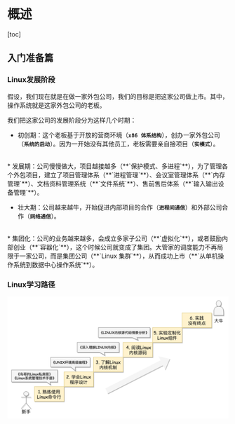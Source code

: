 # 概述

[toc]

## 入门准备篇

### Linux发展阶段

假设，我们现在就是在做一家外包公司，我们的目标是把这家公司做上市。其中，操作系统就是这家外包公司的老板。

我们把这家公司的发展阶段分为这样几个时期：

* 初创期：这个老板基于开放的营商环境（**`x86 体系结构`**），创办一家外包公司（**`系统的启动`**）。因为一开始没有其他员工，老板需要亲自接项目（**`实模式`**）。
<br>
* 发展期：公司慢慢做大，项目越接越多（**`保护模式、多进程`**），为了管理各个外包项目，建立了项目管理体系（**`进程管理`**）、会议室管理体系（**`内存管理`**）、文档资料管理系统（**`文件系统`**）、售前售后体系（**`输入输出设备管理`**）。
<br>

* 壮大期：公司越来越牛，开始促进内部项目的合作（**`进程间通信`**）和外部公司合作（**`网络通信`**）。
<br>
* 集团化：公司的业务越来越多，会成立多家子公司（**`虚拟化`**），或者鼓励内部创业（**`容器化`**），这个时候公司就变成了集团。大管家的调度能力不再局限于一家公司，而是集团公司（**`Linux 集群`**），从而成功上市（**`从单机操作系统到数据中心操作系统`**）。

<br>

### Linux学习路径

![](https://raw.githubusercontent.com/Syncma/Figurebed/master/img/bcf70b988e59522de732bc1b01b45a5b.jpeg)



